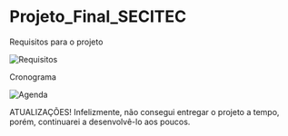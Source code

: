 # Projeto_Final_SECITEC
Requisitos para o projeto

![Requisitos](https://github.com/esthefani0612/Projeto_Final/assets/130321546/4a0cccaf-aa5d-49fb-ae01-ff8bfc62cdc9)

Cronograma 

![Agenda](https://github.com/esthefani0612/Projeto_Final/assets/130321546/866d0475-3eb2-4abf-8132-703d55f0b3a5)

ATUALIZAÇÕES!
Infelizmente, não consegui entregar o projeto a tempo, porém, continuarei a desenvolvê-lo aos poucos. 

